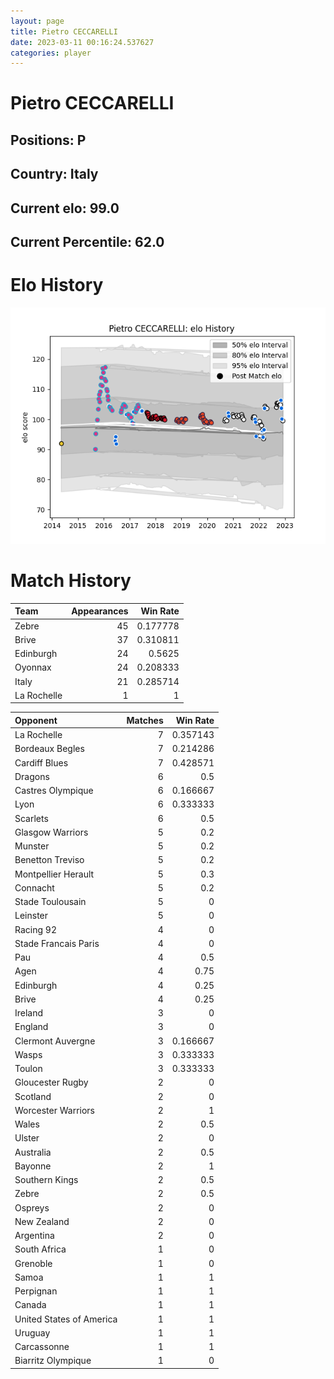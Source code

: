 ```yaml
---  
layout: page  
title: Pietro CECCARELLI  
date: 2023-03-11 00:16:24.537627  
categories: player  
---
```

# Pietro CECCARELLI

## Positions: P

## Country: Italy

## Current elo: 99.0

## Current Percentile: 62.0

# Elo History


![elo history](history_PietroCECCARELLI.png)
# Match History


| Team        |   Appearances |   Win Rate |
|:------------|--------------:|-----------:|
| Zebre       |            45 |   0.177778 |
| Brive       |            37 |   0.310811 |
| Edinburgh   |            24 |   0.5625   |
| Oyonnax     |            24 |   0.208333 |
| Italy       |            21 |   0.285714 |
| La Rochelle |             1 |   1        |

| Opponent                 |   Matches |   Win Rate |
|:-------------------------|----------:|-----------:|
| La Rochelle              |         7 |   0.357143 |
| Bordeaux Begles          |         7 |   0.214286 |
| Cardiff Blues            |         7 |   0.428571 |
| Dragons                  |         6 |   0.5      |
| Castres Olympique        |         6 |   0.166667 |
| Lyon                     |         6 |   0.333333 |
| Scarlets                 |         6 |   0.5      |
| Glasgow Warriors         |         5 |   0.2      |
| Munster                  |         5 |   0.2      |
| Benetton Treviso         |         5 |   0.2      |
| Montpellier Herault      |         5 |   0.3      |
| Connacht                 |         5 |   0.2      |
| Stade Toulousain         |         5 |   0        |
| Leinster                 |         5 |   0        |
| Racing 92                |         4 |   0        |
| Stade Francais Paris     |         4 |   0        |
| Pau                      |         4 |   0.5      |
| Agen                     |         4 |   0.75     |
| Edinburgh                |         4 |   0.25     |
| Brive                    |         4 |   0.25     |
| Ireland                  |         3 |   0        |
| England                  |         3 |   0        |
| Clermont Auvergne        |         3 |   0.166667 |
| Wasps                    |         3 |   0.333333 |
| Toulon                   |         3 |   0.333333 |
| Gloucester Rugby         |         2 |   0        |
| Scotland                 |         2 |   0        |
| Worcester Warriors       |         2 |   1        |
| Wales                    |         2 |   0.5      |
| Ulster                   |         2 |   0        |
| Australia                |         2 |   0.5      |
| Bayonne                  |         2 |   1        |
| Southern Kings           |         2 |   0.5      |
| Zebre                    |         2 |   0.5      |
| Ospreys                  |         2 |   0        |
| New Zealand              |         2 |   0        |
| Argentina                |         2 |   0        |
| South Africa             |         1 |   0        |
| Grenoble                 |         1 |   0        |
| Samoa                    |         1 |   1        |
| Perpignan                |         1 |   1        |
| Canada                   |         1 |   1        |
| United States of America |         1 |   1        |
| Uruguay                  |         1 |   1        |
| Carcassonne              |         1 |   1        |
| Biarritz Olympique       |         1 |   0        |